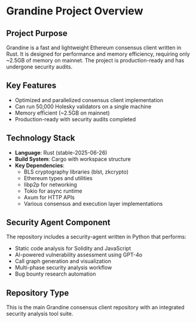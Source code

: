 # Grandine Project Overview

## Project Purpose
Grandine is a fast and lightweight Ethereum consensus client written in Rust. It is designed for performance and memory efficiency, requiring only ~2.5GB of memory on mainnet. The project is production-ready and has undergone security audits.

## Key Features
- Optimized and parallelized consensus client implementation
- Can run 50,000 Holesky validators on a single machine
- Memory efficient (~2.5GB on mainnet)
- Production-ready with security audits completed

## Technology Stack
- **Language**: Rust (stable-2025-06-26)
- **Build System**: Cargo with workspace structure
- **Key Dependencies**:
  - BLS cryptography libraries (blst, zkcrypto)
  - Ethereum types and utilities
  - libp2p for networking
  - Tokio for async runtime
  - Axum for HTTP APIs
  - Various consensus and execution layer implementations

## Security Agent Component
The repository includes a security-agent written in Python that performs:
- Static code analysis for Solidity and JavaScript
- AI-powered vulnerability assessment using GPT-4o
- Call graph generation and visualization
- Multi-phase security analysis workflow
- Bug bounty research automation

## Repository Type
This is the main Grandine consensus client repository with an integrated security analysis tool suite.